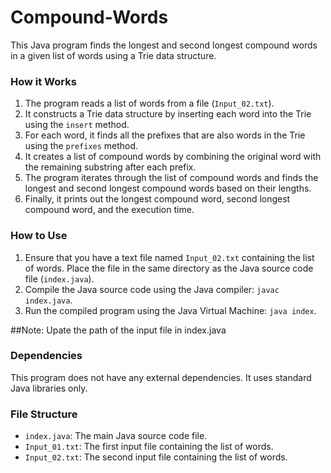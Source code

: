 # Compound-Words

This Java program finds the longest and second longest compound words in a given list of words using a Trie data structure.

### How it Works

1. The program reads a list of words from a file (`Input_02.txt`).
2. It constructs a Trie data structure by inserting each word into the Trie using the `insert` method.
3. For each word, it finds all the prefixes that are also words in the Trie using the `prefixes` method.
4. It creates a list of compound words by combining the original word with the remaining substring after each prefix.
5. The program iterates through the list of compound words and finds the longest and second longest compound words based on their lengths.
6. Finally, it prints out the longest compound word, second longest compound word, and the execution time.

### How to Use

1. Ensure that you have a text file named `Input_02.txt` containing the list of words. Place the file in the same directory as the Java source code file (`index.java`).
2. Compile the Java source code using the Java compiler: `javac index.java`.
3. Run the compiled program using the Java Virtual Machine: `java index`.

##Note: Upate the path of the input file in index.java

### Dependencies

This program does not have any external dependencies. It uses standard Java libraries only.

### File Structure

- `index.java`: The main Java source code file.
- `Input_01.txt`: The first input file containing the list of words.
- `Input_02.txt`: The second input file containing the list of words.

